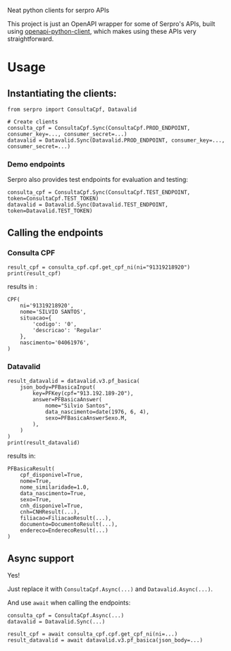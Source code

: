 Neat python clients for serpro APIs

This project is just an OpenAPI wrapper for some of Serpro's APIs, built using [openapi-python-client](https://github.com/openapi-generators/openapi-python-client), which makes using these APIs very straightforward.

# Usage

## Instantiating the clients:
```
from serpro import ConsultaCpf, Datavalid

# Create clients
consulta_cpf = ConsultaCpf.Sync(ConsultaCpf.PROD_ENDPOINT, consumer_key=..., consumer_secret=...)
datavalid = Datavalid.Sync(Datavalid.PROD_ENDPOINT, consumer_key=..., consumer_secret=...)
```

### Demo endpoints

Serpro also provides test endpoints for evaluation and testing:

```
consulta_cpf = ConsultaCpf.Sync(ConsultaCpf.TEST_ENDPOINT, token=ConsultaCpf.TEST_TOKEN)
datavalid = Datavalid.Sync(Datavalid.TEST_ENDPOINT, token=Datavalid.TEST_TOKEN)
```

## Calling the endpoints

### Consulta CPF

```
result_cpf = consulta_cpf.cpf.get_cpf_ni(ni="91319218920")
print(result_cpf)
```
results in :
```
CPF(
    ni='91319218920', 
    nome='SILVIO SANTOS', 
    situacao={
        'codigo': '0', 
        'descricao': 'Regular'
    }, 
    nascimento='04061976', 
)
```

### Datavalid

```
result_datavalid = datavalid.v3.pf_basica(
    json_body=PFBasicaInput(
        key=PFKey(cpf="913.192.189-20"),
        answer=PFBasicaAnswer(
            nome="Silvio Santos",
            data_nascimento=date(1976, 6, 4),
            sexo=PFBasicaAnswerSexo.M,
        ),
    )
)
print(result_datavalid)
```

results in:
```
PFBasicaResult(
    cpf_disponivel=True, 
    nome=True, 
    nome_similaridade=1.0,
    data_nascimento=True, 
    sexo=True, 
    cnh_disponivel=True, 
    cnh=CNHResult(...), 
    filiacao=FiliacaoResult(...),
    documento=DocumentoResult(...),
    endereco=EnderecoResult(...)
)
```


## Async support

Yes! 

Just replace it with `ConsultaCpf.Async(...)` and `Datavalid.Async(...)`.

And use `await` when calling the endpoints:

```
consulta_cpf = ConsultaCpf.Async(...)
datavalid = Datavalid.Sync(...)

result_cpf = await consulta_cpf.cpf.get_cpf_ni(ni=...)
result_datavalid = await datavalid.v3.pf_basica(json_body=...)
```
